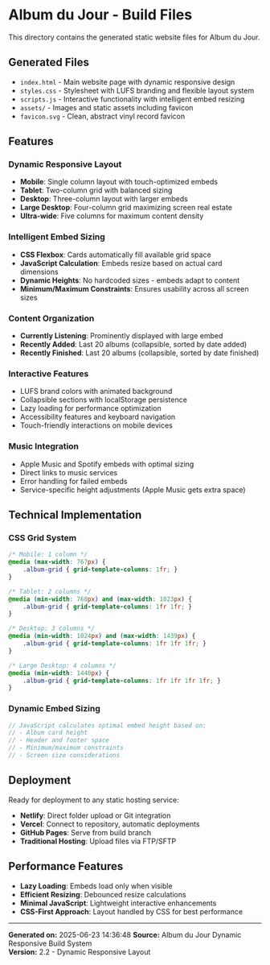 # Album du Jour - Build Files

This directory contains the generated static website files for Album du Jour.

## Generated Files

- `index.html` - Main website page with dynamic responsive design
- `styles.css` - Stylesheet with LUFS branding and flexible layout system
- `scripts.js` - Interactive functionality with intelligent embed resizing
- `assets/` - Images and static assets including favicon
- `favicon.svg` - Clean, abstract vinyl record favicon

## Features

### Dynamic Responsive Layout
- **Mobile**: Single column layout with touch-optimized embeds
- **Tablet**: Two-column grid with balanced sizing
- **Desktop**: Three-column layout with larger embeds
- **Large Desktop**: Four-column grid maximizing screen real estate
- **Ultra-wide**: Five columns for maximum content density

### Intelligent Embed Sizing
- **CSS Flexbox**: Cards automatically fill available grid space
- **JavaScript Calculation**: Embeds resize based on actual card dimensions
- **Dynamic Heights**: No hardcoded sizes - embeds adapt to content
- **Minimum/Maximum Constraints**: Ensures usability across all screen sizes

### Content Organization
- **Currently Listening**: Prominently displayed with large embed
- **Recently Added**: Last 20 albums (collapsible, sorted by date added)
- **Recently Finished**: Last 20 albums (collapsible, sorted by date finished)

### Interactive Features
- LUFS brand colors with animated background
- Collapsible sections with localStorage persistence
- Lazy loading for performance optimization
- Accessibility features and keyboard navigation
- Touch-friendly interactions on mobile devices

### Music Integration
- Apple Music and Spotify embeds with optimal sizing
- Direct links to music services
- Error handling for failed embeds
- Service-specific height adjustments (Apple Music gets extra space)

## Technical Implementation

### CSS Grid System
```css
/* Mobile: 1 column */
@media (max-width: 767px) {
    .album-grid { grid-template-columns: 1fr; }
}

/* Tablet: 2 columns */
@media (min-width: 768px) and (max-width: 1023px) {
    .album-grid { grid-template-columns: 1fr 1fr; }
}

/* Desktop: 3 columns */
@media (min-width: 1024px) and (max-width: 1439px) {
    .album-grid { grid-template-columns: 1fr 1fr 1fr; }
}

/* Large Desktop: 4 columns */
@media (min-width: 1440px) {
    .album-grid { grid-template-columns: 1fr 1fr 1fr 1fr; }
}
```

### Dynamic Embed Sizing
```javascript
// JavaScript calculates optimal embed height based on:
// - Album card height
// - Header and footer space
// - Minimum/maximum constraints
// - Screen size considerations
```

## Deployment

Ready for deployment to any static hosting service:

- **Netlify**: Direct folder upload or Git integration
- **Vercel**: Connect to repository, automatic deployments
- **GitHub Pages**: Serve from build branch
- **Traditional Hosting**: Upload files via FTP/SFTP

## Performance Features

- **Lazy Loading**: Embeds load only when visible
- **Efficient Resizing**: Debounced resize calculations
- **Minimal JavaScript**: Lightweight interactive enhancements
- **CSS-First Approach**: Layout handled by CSS for best performance

---

**Generated on:** 2025-06-23 14:36:48
**Source:** Album du Jour Dynamic Responsive Build System  
**Version:** 2.2 - Dynamic Responsive Layout  

